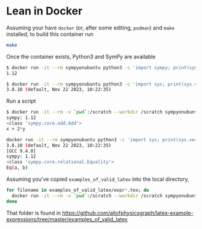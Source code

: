 # Lean in Docker

Assuming your have `docker` (or, after some editing, `podman`) and `make` installed, to build this container run
```bash
make
```

Once the container exists, Python3 and SymPy are available
```bash
$ docker run -it --rm sympyonubuntu python3 -c 'import sympy; print(sympy.__version__)'
1.12

$ docker run -it --rm sympyonubuntu python3 -c 'import sys; print(sys.version)'
3.8.10 (default, Nov 22 2023, 10:22:35) 
```

Run a script
```bash
$ docker run -it --rm -v `pwd`:/scratch --workdir /scratch sympyonubuntu python3 sympy_works.py 
sympy: 1.12
<class 'sympy.core.add.Add'>
x + 2*y 
```

```bash
docker run -it --rm sympyonubuntu python3 -c 'import sys; print(sys.version); import sympy; print("sympy:",sympy.__version__); from sympy.parsing.latex import parse_latex; x = parse_latex("a = b"); print(type(x)); print(x)'
3.8.10 (default, Nov 22 2023, 10:22:35) 
[GCC 9.4.0]
sympy: 1.12
<class 'sympy.core.relational.Equality'>
Eq(a, b)
```

Assuming you've copied `examples_of_valid_latex` into the local directory,
```bash
for filename in examples_of_valid_latex/expr*.tex; do 
  docker run -it --rm -v `pwd`:/scratch --workdir /scratch sympyonubuntu python3 eval_latex.py $filename
done
```
That folder is found in <https://github.com/allofphysicsgraph/latex-example-expressions/tree/master/examples_of_valid_latex>


